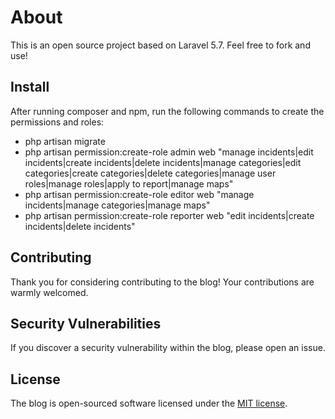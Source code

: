 # About

This is an open source project based on Laravel 5.7. Feel free to fork and use!

## Install

After running composer and npm, run the following commands to create the permissions and roles:
- php artisan migrate
- php artisan permission:create-role admin web "manage incidents|edit incidents|create incidents|delete incidents|manage categories|edit categories|create categories|delete categories|manage user roles|manage roles|apply to report|manage maps"
- php artisan permission:create-role editor web "manage incidents|manage categories|manage maps"
- php artisan permission:create-role reporter web "edit incidents|create incidents|delete incidents"

## Contributing

Thank you for considering contributing to the blog! Your contributions are warmly welcomed.

## Security Vulnerabilities

If you discover a security vulnerability within the blog, please open an issue.

## License

The blog is open-sourced software licensed under the [MIT license](https://opensource.org/licenses/MIT).
